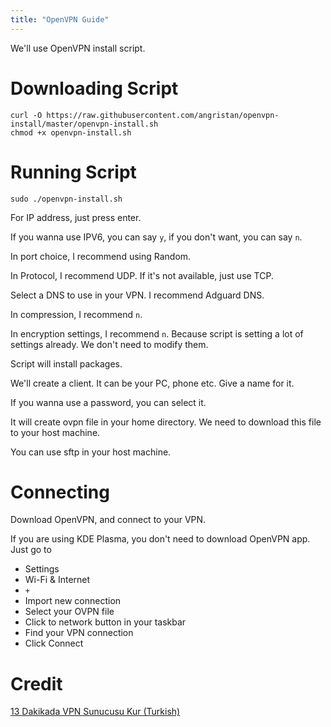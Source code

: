 ```yaml
---
title: "OpenVPN Guide"
---
```


We'll use OpenVPN install script.

# Downloading Script

```
curl -O https://raw.githubusercontent.com/angristan/openvpn-install/master/openvpn-install.sh
chmod +x openvpn-install.sh
```

# Running Script

```
sudo ./openvpn-install.sh
```

For IP address, just press enter.

If you wanna use IPV6, you can say `y`, if you don't want, you can say `n`.

In port choice, I recommend using Random.

In Protocol, I recommend UDP. If it's not available, just use TCP.

Select a DNS to use in your VPN. I recommend Adguard DNS.

In compression, I recommend `n`.

In encryption settings, I recommend `n`. Because script is setting a lot of settings already. We don't need to modify them.

Script will install packages.

We'll create a client. It can be your PC, phone etc. Give a name for it.

If you wanna use a password, you can select it.

It will create ovpn file in your home directory. We need to download this file to your host machine.

You can use sftp in your host machine.

# Connecting

Download OpenVPN, and connect to your VPN.

If you are using KDE Plasma, you don't need to download OpenVPN app. Just go to
* Settings
* Wi-Fi & Internet
* `+`
* Import new connection
* Select your OVPN file
* Click to network button in your taskbar
* Find your VPN connection
* Click Connect

# Credit
[13 Dakikada VPN Sunucusu Kur (Turkish)](https://www.youtube.com/watch?v=X06u5AM_2F0)
